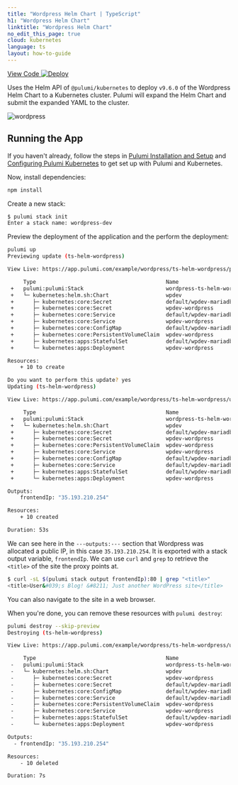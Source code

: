 ```yaml
---
title: "Wordpress Helm Chart | TypeScript"
h1: "Wordpress Helm Chart"
linktitle: "Wordpress Helm Chart"
no_edit_this_page: true
cloud: kubernetes
language: ts
layout: how-to-guide
---
```


<!-- WARNING: this page was generated by a tool. Do not edit it by hand. -->
<!-- To change it, please see https://github.com/pulumi/docs/tree/master/tools/mktutorial. -->

<p class="mb-4 flex">
    <a class="flex flex-wrap items-center rounded text-xs text-white bg-blue-600 border-2 border-blue-600 px-2 mr-2 whitespace-no-wrap hover:text-white" style="height: 32px" href="https://github.com/pulumi/examples/tree/master/kubernetes-ts-helm-wordpress" target="_blank">
        <span><i class="fab fa-github pr-2"></i> View Code</span>
    </a>
    <a href="https://app.pulumi.com/new?template=https://github.com/pulumi/examples/blob/master/kubernetes-ts-helm-wordpress/README.md" target="_blank">
        <img src="https://get.pulumi.com/new/button.svg" alt="Deploy">
    </a>
</p>


Uses the Helm API of `@pulumi/kubernetes` to deploy `v9.6.0` of the Wordpress Helm Chart to a
Kubernetes cluster. Pulumi will expand the Helm Chart and submit the expanded YAML to the cluster.

![wordpress](https://raw.githubusercontent.com/pulumi/examples/master/kubernetes-ts-helm-wordpress/images/deploy.gif "Wordpress Helm Chart deployment")

## Running the App

If you haven't already, follow the steps in [Pulumi Installation and
Setup](https://www.pulumi.com/docs/get-started/install/) and [Configuring Pulumi
Kubernetes](https://www.pulumi.com/docs/intro/cloud-providers/kubernetes/setup/) to get set up with
Pulumi and Kubernetes.

Now, install dependencies:

```sh
npm install
```

Create a new stack:

```sh
$ pulumi stack init
Enter a stack name: wordpress-dev
```

Preview the deployment of the application and the perform the deployment:

```sh
pulumi up
Previewing update (ts-helm-wordpress)

View Live: https://app.pulumi.com/example/wordpress/ts-helm-wordpress/previews/cc683bd2-1e19-49c9-8a88-792c44e3b020

     Type                                         Name                         Plan
 +   pulumi:pulumi:Stack                          wordpress-ts-helm-wordpress  create
 +   └─ kubernetes:helm.sh:Chart                  wpdev                        create
 +      ├─ kubernetes:core:Secret                 default/wpdev-mariadb        create
 +      ├─ kubernetes:core:Secret                 wpdev-wordpress              create
 +      ├─ kubernetes:core:Service                default/wpdev-mariadb        create
 +      ├─ kubernetes:core:Service                wpdev-wordpress              create
 +      ├─ kubernetes:core:ConfigMap              default/wpdev-mariadb        create
 +      ├─ kubernetes:core:PersistentVolumeClaim  wpdev-wordpress              create
 +      ├─ kubernetes:apps:StatefulSet            default/wpdev-mariadb        create
 +      └─ kubernetes:apps:Deployment             wpdev-wordpress              create

Resources:
    + 10 to create

Do you want to perform this update? yes
Updating (ts-helm-wordpress)

View Live: https://app.pulumi.com/example/wordpress/ts-helm-wordpress/updates/7

     Type                                         Name                         Status
 +   pulumi:pulumi:Stack                          wordpress-ts-helm-wordpress  created
 +   └─ kubernetes:helm.sh:Chart                  wpdev                        created
 +      ├─ kubernetes:core:Secret                 default/wpdev-mariadb        created
 +      ├─ kubernetes:core:Secret                 wpdev-wordpress              created
 +      ├─ kubernetes:core:PersistentVolumeClaim  wpdev-wordpress              created
 +      ├─ kubernetes:core:Service                wpdev-wordpress              created
 +      ├─ kubernetes:core:ConfigMap              default/wpdev-mariadb        created
 +      ├─ kubernetes:core:Service                default/wpdev-mariadb        created
 +      ├─ kubernetes:apps:StatefulSet            default/wpdev-mariadb        created
 +      └─ kubernetes:apps:Deployment             wpdev-wordpress              created

Outputs:
    frontendIp: "35.193.210.254"

Resources:
    + 10 created

Duration: 53s
```

We can see here in the `---outputs:---` section that Wordpress was allocated a public IP, in this
case `35.193.210.254`. It is exported with a stack output variable, `frontendIp`. We can use `curl`
and `grep` to retrieve the `<title>` of the site the proxy points at.

```sh
$ curl -sL $(pulumi stack output frontendIp):80 | grep "<title>"
<title>User&#039;s Blog! &#8211; Just another WordPress site</title>
```

You can also navigate to the site in a web browser.

When you're done, you can remove these resources with `pulumi destroy`:

```sh
pulumi destroy --skip-preview
Destroying (ts-helm-wordpress)

View Live: https://app.pulumi.com/example/wordpress/ts-helm-wordpress/updates/8

     Type                                         Name                         Status
 -   pulumi:pulumi:Stack                          wordpress-ts-helm-wordpress  deleted
 -   └─ kubernetes:helm.sh:Chart                  wpdev                        deleted
 -      ├─ kubernetes:core:Secret                 wpdev-wordpress              deleted
 -      ├─ kubernetes:core:Secret                 default/wpdev-mariadb        deleted
 -      ├─ kubernetes:core:ConfigMap              default/wpdev-mariadb        deleted
 -      ├─ kubernetes:core:Service                default/wpdev-mariadb        deleted
 -      ├─ kubernetes:core:PersistentVolumeClaim  wpdev-wordpress              deleted
 -      ├─ kubernetes:core:Service                wpdev-wordpress              deleted
 -      ├─ kubernetes:apps:StatefulSet            default/wpdev-mariadb        deleted
 -      └─ kubernetes:apps:Deployment             wpdev-wordpress              deleted

Outputs:
  - frontendIp: "35.193.210.254"

Resources:
    - 10 deleted

Duration: 7s
```

